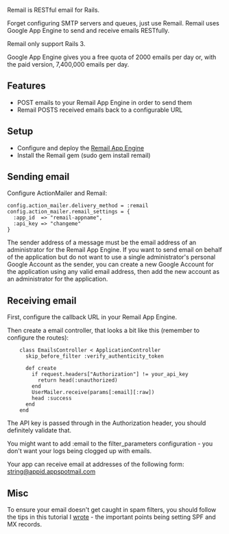 Remail is RESTful email for Rails.

Forget configuring SMTP servers and queues, just use Remail. 
Remail uses Google App Engine to send and receive emails RESTfully.

Remail only support Rails 3.

Google App Engine gives you a free quota of 2000 emails per day or, with the
paid version, 7,400,000 emails per day.

## Features
* POST emails to your Remail App Engine in order to send them
* Remail POSTS received emails back to a configurable URL

## Setup
* Configure and deploy the [Remail App Engine](http://github.com/maccman/remail-engine)
* Install the Remail gem (sudo gem install remail)

## Sending email
  Configure ActionMailer and Remail:
  
    config.action_mailer.delivery_method = :remail
    config.action_mailer.remail_settings = {
      :app_id  => "remail-appname",
      :api_key => "changeme"
    }
  
  The sender address of a message must be the email address of an administrator for the Remail App Engine.
  If you want to send email on behalf of the application but do not want to use a single administrator's personal Google Account as the sender, you can create a new Google Account for the application using any valid email address, then add the new account as an administrator for the application.
  
## Receiving email
First, configure the callback URL in your Remail App Engine.

Then create a email controller, that looks a bit like this (remember to configure the routes):

        class EmailsController < ApplicationController
          skip_before_filter :verify_authenticity_token
          
          def create
            if request.headers["Authorization"] != your_api_key
              return head(:unauthorized)
            end
            UserMailer.receive(params[:email][:raw])
            head :success
          end
        end


The API key is passed through in the Authorization header, you should definitely validate that.

You might want to add :email to the filter_parameters configuration - you don't want your logs being clogged up with emails.

Your app can receive email at addresses of the following form:
  string@appid.appspotmail.com
    
## Misc

To ensure your email doesn't get caught in spam filters, you should follow the tips in this tutorial I [wrote](http://madebymany.co.uk/getting-email-around-spam-filters-00221) - the important points being setting SPF and MX records.